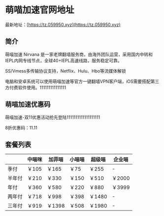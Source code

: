 # 萌喵加速官网地址

最新地址：[https://tz.059950.xyz](https://tz.059950.xyz)

## 简介

萌喵加速 Nirvana 是一家老牌翻墙服务商，由海外团队运营，采用国内中转和IEPL内网专线节点，全球40+IEPL高速线路，服务稳定可靠。

SS/Vmess多传输协议支持，Netflix、Hulu、Hbo等流媒体解锁

电脑和安卓系统可以使用萌喵加速等官方一键翻墙VPN客户端，iOS需要搭配第三方付费软件使用。111111111111111

## 萌喵加速优惠码

萌喵加速-双11优惠活动抢先登陆1111111111111111111

8折优惠码：11.11

## 套餐列表

||中喵咪|加菲喵|小喵喵|超级喵|企业喵|
|----|----|----|----|----|----|
|季付|￥105|￥165|￥75|￥255|-|
|半年付|￥210|￥330|￥150|￥510|￥2000|
|年付|￥360|￥580|￥220|￥880|￥3999|
|两年付|￥718|￥998|￥398|￥1480|-|
|三年付|￥919|￥1398|￥508|￥1980|-|

